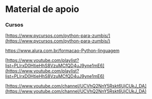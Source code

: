 # Material de apoio

### Cursos
[https://www.pycursos.com/python-para-zumbis/](https://www.pycursos.com/python-para-zumbis/)

https://www.alura.com.br/formacao-Python-linguagem

[https://www.youtube.com/playlist?list=PLlrxD0HtieHhS8VzuMCfQD4uJ9yne1mE6](https://www.youtube.com/playlist?list=PLlrxD0HtieHhS8VzuMCfQD4uJ9yne1mE6)

[https://www.youtube.com/channel/UCVhQ2NnY5Rskt6UjCUkJ_DA](https://www.youtube.com/channel/UCVhQ2NnY5Rskt6UjCUkJ_DA)
